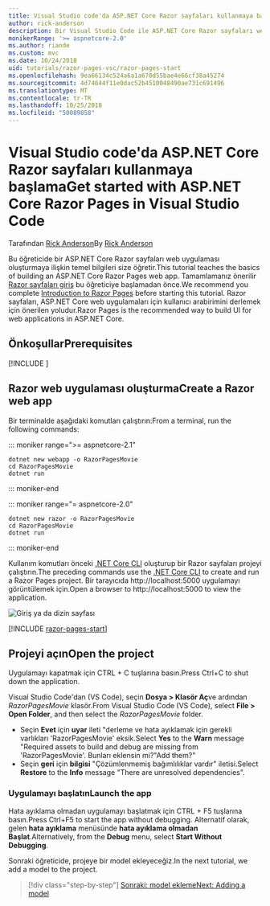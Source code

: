 ```yaml
---
title: Visual Studio code'da ASP.NET Core Razor sayfaları kullanmaya başlama
author: rick-anderson
description: Bir Visual Studio Code ile ASP.NET Core Razor sayfaları web uygulaması oluşturmaya ilişkin temel bilgileri öğrenin.
monikerRange: '>= aspnetcore-2.0'
ms.author: riande
ms.custom: mvc
ms.date: 10/24/2018
uid: tutorials/razor-pages-vsc/razor-pages-start
ms.openlocfilehash: 9ea66134c524a6a1a670d55bae4e66cf38a45274
ms.sourcegitcommit: 4d74644f11e0dac52b4510048490ae731c691496
ms.translationtype: MT
ms.contentlocale: tr-TR
ms.lasthandoff: 10/25/2018
ms.locfileid: "50089858"
---
```

# <a name="get-started-with-aspnet-core-razor-pages-in-visual-studio-code"></a><span data-ttu-id="92822-103">Visual Studio code'da ASP.NET Core Razor sayfaları kullanmaya başlama</span><span class="sxs-lookup"><span data-stu-id="92822-103">Get started with ASP.NET Core Razor Pages in Visual Studio Code</span></span>

<span data-ttu-id="92822-104">Tarafından [Rick Anderson](https://twitter.com/RickAndMSFT)</span><span class="sxs-lookup"><span data-stu-id="92822-104">By [Rick Anderson](https://twitter.com/RickAndMSFT)</span></span>

<span data-ttu-id="92822-105">Bu öğreticide bir ASP.NET Core Razor sayfaları web uygulaması oluşturmaya ilişkin temel bilgileri size öğretir.</span><span class="sxs-lookup"><span data-stu-id="92822-105">This tutorial teaches the basics of building an ASP.NET Core Razor Pages web app.</span></span> <span data-ttu-id="92822-106">Tamamlamanız önerilir [Razor sayfaları giriş](xref:razor-pages/index) bu öğreticiye başlamadan önce.</span><span class="sxs-lookup"><span data-stu-id="92822-106">We recommend you complete [Introduction to Razor Pages](xref:razor-pages/index) before starting this tutorial.</span></span> <span data-ttu-id="92822-107">Razor sayfaları, ASP.NET Core web uygulamaları için kullanıcı arabirimini derlemek için önerilen yoludur.</span><span class="sxs-lookup"><span data-stu-id="92822-107">Razor Pages is the recommended way to build UI for web applications in ASP.NET Core.</span></span>

## <a name="prerequisites"></a><span data-ttu-id="92822-108">Önkoşullar</span><span class="sxs-lookup"><span data-stu-id="92822-108">Prerequisites</span></span>

[!INCLUDE [](~/includes/net-core-prereqs-vscode.md)]

## <a name="create-a-razor-web-app"></a><span data-ttu-id="92822-109">Razor web uygulaması oluşturma</span><span class="sxs-lookup"><span data-stu-id="92822-109">Create a Razor web app</span></span>

<span data-ttu-id="92822-110">Bir terminalde aşağıdaki komutları çalıştırın:</span><span class="sxs-lookup"><span data-stu-id="92822-110">From a terminal, run the following commands:</span></span>

::: moniker range=">= aspnetcore-2.1"

```console
dotnet new webapp -o RazorPagesMovie
cd RazorPagesMovie
dotnet run
```

::: moniker-end

::: moniker range="= aspnetcore-2.0"

```console
dotnet new razor -o RazorPagesMovie
cd RazorPagesMovie
dotnet run
```

::: moniker-end

<span data-ttu-id="92822-111">Kullanım komutları önceki [.NET Core CLI](/dotnet/core/tools/dotnet) oluşturup bir Razor sayfaları projeyi çalıştırın.</span><span class="sxs-lookup"><span data-stu-id="92822-111">The preceding commands use the [.NET Core CLI](/dotnet/core/tools/dotnet) to create and run a Razor Pages project.</span></span> <span data-ttu-id="92822-112">Bir tarayıcıda http://localhost:5000 uygulamayı görüntülemek için.</span><span class="sxs-lookup"><span data-stu-id="92822-112">Open a browser to http://localhost:5000 to view the application.</span></span>

![Giriş ya da dizin sayfası](../razor-pages/razor-pages-start/_static/home.png)

[!INCLUDE [razor-pages-start](../../includes/RP/razor-pages-start.md)]

## <a name="open-the-project"></a><span data-ttu-id="92822-114">Projeyi açın</span><span class="sxs-lookup"><span data-stu-id="92822-114">Open the project</span></span>

<span data-ttu-id="92822-115">Uygulamayı kapatmak için CTRL + C tuşlarına basın.</span><span class="sxs-lookup"><span data-stu-id="92822-115">Press Ctrl+C to shut down the application.</span></span>

<span data-ttu-id="92822-116">Visual Studio Code'dan (VS Code), seçin **Dosya > Klasör Aç**ve ardından *RazorPagesMovie* klasör.</span><span class="sxs-lookup"><span data-stu-id="92822-116">From Visual Studio Code (VS Code), select **File > Open Folder**, and then select the *RazorPagesMovie* folder.</span></span>

- <span data-ttu-id="92822-117">Seçin **Evet** için **uyar** ileti "derleme ve hata ayıklamak için gerekli varlıkları 'RazorPagesMovie' eksik.</span><span class="sxs-lookup"><span data-stu-id="92822-117">Select **Yes** to the **Warn** message "Required assets to build and debug are missing from 'RazorPagesMovie'.</span></span> <span data-ttu-id="92822-118">Bunları eklensin mi?"</span><span class="sxs-lookup"><span data-stu-id="92822-118">Add them?"</span></span>
- <span data-ttu-id="92822-119">Seçin **geri** için **bilgisi** "Çözümlenmemiş bağımlılıklar vardır" iletisi.</span><span class="sxs-lookup"><span data-stu-id="92822-119">Select **Restore** to the **Info** message "There are unresolved dependencies".</span></span>

### <a name="launch-the-app"></a><span data-ttu-id="92822-120">Uygulamayı başlatın</span><span class="sxs-lookup"><span data-stu-id="92822-120">Launch the app</span></span>

<span data-ttu-id="92822-121">Hata ayıklama olmadan uygulamayı başlatmak için CTRL + F5 tuşlarına basın.</span><span class="sxs-lookup"><span data-stu-id="92822-121">Press Ctrl+F5 to start the app without debugging.</span></span> <span data-ttu-id="92822-122">Alternatif olarak, gelen **hata ayıklama** menüsünde **hata ayıklama olmadan Başlat**.</span><span class="sxs-lookup"><span data-stu-id="92822-122">Alternatively, from the **Debug** menu, select **Start Without Debugging**.</span></span>

<span data-ttu-id="92822-123">Sonraki öğreticide, projeye bir model ekleyeceğiz.</span><span class="sxs-lookup"><span data-stu-id="92822-123">In the next tutorial, we add a model to the project.</span></span> 

> [!div class="step-by-step"]
> [<span data-ttu-id="92822-124">Sonraki: model ekleme</span><span class="sxs-lookup"><span data-stu-id="92822-124">Next: Adding a model</span></span>](xref:tutorials/razor-pages-vsc/model)  
